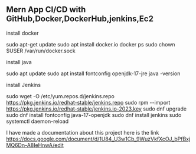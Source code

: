 Mern App CI/CD with GitHub,Docker,DockerHub,jenkins,Ec2
------------------

install docker 

sudo apt-get update
sudo apt install docker.io
docker ps
sudo chown $USER /var/run/docker.sock



install java 

sudo apt update
sudo apt install fontconfig openjdk-17-jre
java -version

install Jenkins 

sudo wget -O /etc/yum.repos.d/jenkins.repo \
https://pkg.jenkins.io/redhat-stable/jenkins.repo
sudo rpm --import https://pkg.jenkins.io/redhat-stable/jenkins.io-2023.key
sudo dnf upgrade
sudo dnf install fontconfig java-17-openjdk
sudo dnf install jenkins
sudo systemctl daemon-reload

I have made a documentation about this project 
here is the link https://docs.google.com/document/d/1U84_U3w1Cb_9WuzVkfXcOJ_bPfBxjMQ6Dn-A8IeHnwA/edit
